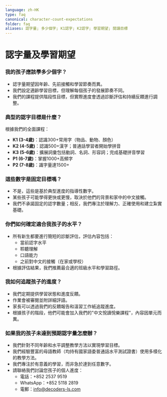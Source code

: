 ```yaml
---
language: zh-HK
type: faq
canonical: character-count-expectations
folder: faq
aliases: 認字量; 多少個字; K1認字; K2認字; 學習期望; 閱讀目標
---
```

# 認字量及學習期望

### 我的孩子應該學多少個字？
- 認字量期望因年齡、先前接觸和學習節奏而異。
- 我們設定適齡學習目標，但理解每個孩子的發展節奏不同。
- 我們的課程提供階段性目標，但實際進度會透過診斷評估和持續反饋進行調整。

### 典型的認字目標是什麼？
根據我們的全面課程：
- **K1 (3-4歲)**：認識300+常用字（物品、動物、顏色）
- **K2 (4-5歲)**：認識500+漢字；普通話學習者開始學拼音
- **K3 (5-6歲)**：擴展詞彙包括動詞、名詞、形容詞；完成基礎拼音學習
- **P1 (6-7歲)**：掌握1000+高頻字
- **P2 (7-8歲)**：識字量達1500+

### 這些數字是固定目標嗎？
- 不是，這些是基於典型進度的指導性數字。
- 某些孩子可能學得更快或更慢，取決於他們的背景和家中的中文接觸。
- 我們不承諾固定的認字數量；相反，我們專注於理解力、正確使用和建立紮實基礎。

### 你們如何確定適合我孩子的水平？
- 所有新生都要進行簡短的診斷評估，評估內容包括：
  - 當前認字水平
  - 聆聽理解
  - 口語能力
  - 之前對中文的接觸（在家或學校）
- 根據評估結果，我們推薦最合適的班級水平和學習路徑。

### 我如何追蹤孩子的進度？
- 我們定期提供學習狀態和進度反饋。
- 作業會被審閱並附詳細評語。
- 家長可以透過我們的反饋報告和溫習工作紙追蹤進度。
- 根據孩子的階段，他們可能會加入我們的"中文悅讀悅樂課程"，內容因單元而異。

### 如果我的孩子未達到預期認字量怎麼辦？
- 我們針對不同年齡和水平調整教學方法以實現學習目標。
- 我們經驗豐富的母語教師（均持有國家語委普通話水平測試證書）使用多樣化的教學方法。
- 我們專注於有意義的學習，而非急於達到任意數字。
- 請聯絡我們討論您孩子的個人進度：
  - 電話：+852 2537 9519
  - WhatsApp：+852 5118 2819
  - 電郵：info@decoders-ls.com
